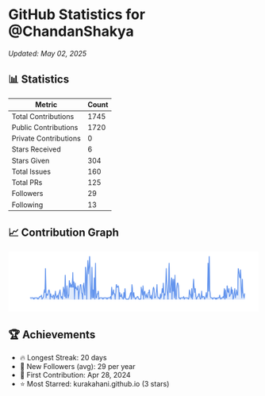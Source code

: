 # GitHub Statistics for @ChandanShakya
*Updated: May 02, 2025*

## 📊 Statistics
| Metric | Count |
|--------|--------|
| Total Contributions | 1745 |
| Public Contributions | 1720 |
| Private Contributions | 0 |
| Stars Received | 6 |
| Stars Given | 304 |
| Total Issues | 160 |
| Total PRs | 125 |
| Followers | 29 |
| Following | 13 |

## 📈 Contribution Graph

![Contribution Graph](./contribution_graph.png)

## 🏆 Achievements

- 🔥 Longest Streak: 20 days
- 👥 New Followers (avg): 29 per year
- 📅 First Contribution: Apr 28, 2024
- ⭐ Most Starred: kurakahani.github.io (3 stars)
